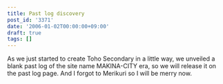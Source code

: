 ```yaml
---
title: Past log discovery
post_id: '3371'
date: '2006-01-02T00:00:00+09:00'
draft: true
tags: []
---
```


As we just started to create Toho Secondary in a little way, we unveiled a blank past log of the site name MAKINA-CITY era, so we will release it on the past log page. And I forgot to Merikuri so I will be merry now.
